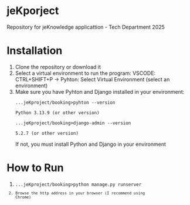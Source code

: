 # jeKporject
Repository for jeKnowledge applicattion - Tech Department 2025

# Installation
1. Clone the repository or download it
2. Select a virtual environment to run the program:
     VSCODE: CTRL+SHIFT+P -> Pyhton: Select Virtual Environment (select an environment)
3. Make sure you have Pyhton and Django installed in your environment:
     <p><code>...jeKproject/booking>pyhton --version</code>
     <p><code>Python 3.13.9 (or other version)</code>
     <p><code>...jeKproject/booking>django-admin --version</code>
      <p><code>5.2.7 (or other version)</code></p>
   If not, you must install Python and Django in your environment
   
# How to Run
1. <code>...jeKproject/booking>python manage.py runserver<code>
2. Browse the http address in your browser (I recommend using Chrome)
     
